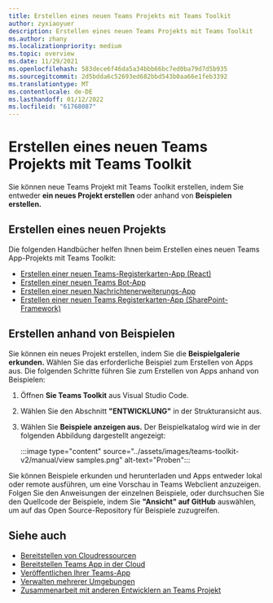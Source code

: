 ```yaml
---
title: Erstellen eines neuen Teams Projekts mit Teams Toolkit
author: zyxiaoyuer
description: Erstellen eines neuen Teams Projekts mit Teams Toolkit
ms.author: zhany
ms.localizationpriority: medium
ms.topic: overview
ms.date: 11/29/2021
ms.openlocfilehash: 583dece6f46da5a34bbb66bc7ed0ba79d7d5b935
ms.sourcegitcommit: 2d5bdda6c52693ed682bbd543b0aa66e1feb3392
ms.translationtype: MT
ms.contentlocale: de-DE
ms.lasthandoff: 01/12/2022
ms.locfileid: "61768087"
---
```

# <a name="create-new-teams-project-using-teams-toolkit"></a>Erstellen eines neuen Teams Projekts mit Teams Toolkit

Sie können neue Teams Projekt mit Teams Toolkit erstellen, indem Sie entweder **ein neues Projekt erstellen** oder anhand von **Beispielen erstellen.**

## <a name="create-new-project"></a>Erstellen eines neuen Projekts

Die folgenden Handbücher helfen Ihnen beim Erstellen eines neuen Teams App-Projekts mit Teams Toolkit:

- [Erstellen einer neuen Teams-Registerkarten-App (React)](/microsoftteams/platform/sbs-gs-javascript?tabs=vscode%2Cvsc%2Cviscode%2Cvcode&tutorial-step=2)
- [Erstellen einer neuen Teams Bot-App](/microsoftteams/platform/sbs-gs-spfx?tabs=vscode%2Cviscode&branch)
- [Erstellen einer neuen Nachrichtenerweiterungs-App](/microsoftteams/platform/sbs-gs-javascript?tabs=vscode%2Cvsc%2Cviscode%2Cvcode&tutorial-step=6&branch)
- [Erstellen einer neuen Teams Registerkarten-App (SharePoint-Framework)](/microsoftteams/platform/sbs-gs-spfx?tabs=vscode%2Cviscode&branch)

## <a name="create-from-samples"></a>Erstellen anhand von Beispielen

 Sie können ein neues Projekt erstellen, indem Sie die **Beispielgalerie erkunden.** Wählen Sie das erforderliche Beispiel zum Erstellen von Apps aus. Die folgenden Schritte führen Sie zum Erstellen von Apps anhand von Beispielen:

 1. Öffnen **Sie Teams Toolkit** aus Visual Studio Code.
 1. Wählen Sie den Abschnitt **"ENTWICKLUNG"** in der Strukturansicht aus.
 1. Wählen Sie **Beispiele anzeigen aus.** Der Beispielkatalog wird wie in der folgenden Abbildung dargestellt angezeigt:
   
    :::image type="content" source="../assets/images/teams-toolkit-v2/manual/view samples.png" alt-text="Proben":::

Sie können Beispiele erkunden und herunterladen und Apps entweder lokal oder remote ausführen, um eine Vorschau in Teams Webclient anzuzeigen. Folgen Sie den Anweisungen der einzelnen Beispiele, oder durchsuchen Sie den Quellcode der Beispiele, indem Sie **"Ansicht" auf GitHub** auswählen, um auf das Open Source-Repository für Beispiele zuzugreifen.

## <a name="see-also"></a>Siehe auch

* [Bereitstellen von Cloudressourcen](provision.md)
* [Bereitstellen Teams App in der Cloud](deploy.md)
* [Veröffentlichen Ihrer Teams-App](TeamsFx-collaboration.md)
* [Verwalten mehrerer Umgebungen](TeamsFx-multi-env.md)
* [Zusammenarbeit mit anderen Entwicklern an Teams Projekt](TeamsFx-collaboration.md)
